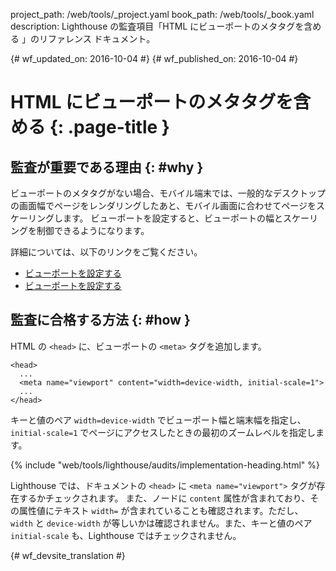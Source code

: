 project_path: /web/tools/_project.yaml
book_path: /web/tools/_book.yaml
description: Lighthouse の監査項目「HTML にビューポートのメタタグを含める 」のリファレンス ドキュメント。

{# wf_updated_on: 2016-10-04 #}
{# wf_published_on: 2016-10-04 #}

#  HTML にビューポートのメタタグを含める {: .page-title }

##  監査が重要である理由 {: #why }

ビューポートのメタタグがない場合、モバイル端末では、一般的なデスクトップの画面幅でページをレンダリングしたあと、モバイル画面に合わせてページをスケーリングします。
ビューポートを設定すると、ビューポートの幅とスケーリングを制御できるようになります。

詳細については、以下のリンクをご覧ください。

* [ビューポートを設定する](/speed/docs/insights/ConfigureViewport)
* [ビューポートを設定する](/web/fundamentals/design-and-ui/responsive/#set-the-viewport)

##  監査に合格する方法 {: #how }

HTML の `<head>` に、ビューポートの `<meta>` タグを追加します。

    <head>
      ...
      <meta name="viewport" content="width=device-width, initial-scale=1">
      ...
    </head>

キーと値のペア `width=device-width`
でビューポート幅と端末幅を指定し、`initial-scale=1` でページにアクセスしたときの最初のズームレベルを指定します。


{% include "web/tools/lighthouse/audits/implementation-heading.html" %}

Lighthouse では、ドキュメントの `<head>` に `<meta name="viewport">` タグが存在するかチェックされます。
また、ノードに `content` 属性が含まれており、その属性値にテキスト
`width=` が含まれていることも確認されます。ただし、`width` と `device-width`
が等しいかは確認されません。また、キーと値のペア `initial-scale` も、Lighthouse ではチェックされません。



{# wf_devsite_translation #}
